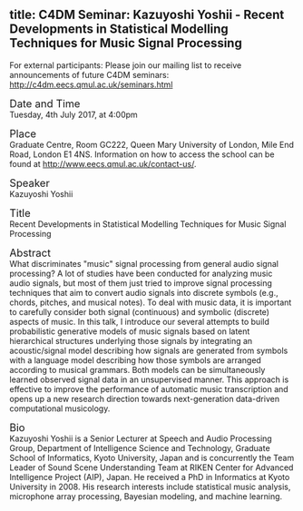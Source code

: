 title: C4DM Seminar: Kazuyoshi Yoshii - Recent Developments in Statistical Modelling Techniques for Music Signal Processing
-----------------

<p>For external participants: Please join our mailing list to receive announcements of future C4DM seminars: <a href="http://c4dm.eecs.qmul.ac.uk/seminars.html">http://c4dm.eecs.qmul.ac.uk/seminars.html</a></p>


<span style="font-size: 130%;">Date and Time</span></br>
Tuesday, 4th July 2017, at 4:00pm

<span style="font-size: 130%;">Place</span></br>
Graduate Centre, Room GC222, Queen Mary University of London, Mile End Road, London E1 4NS. Information on how to access the school can be found at <a href="http://www.eecs.qmul.ac.uk/contact-us/">http://www.eecs.qmul.ac.uk/contact-us/</a>.

<span style="font-size: 130%;">Speaker</span></br>
Kazuyoshi Yoshii

<span style="font-size: 130%;">Title</span></br>
Recent Developments in Statistical Modelling Techniques for Music Signal Processing

<span style="font-size: 130%;">Abstract</span></br>
What discriminates "music" signal processing from general audio signal processing? A lot of studies have been conducted for analyzing music audio signals, but most of them just tried to improve signal processing techniques that aim to convert audio signals into discrete symbols (e.g., chords, pitches, and musical notes). To deal with music data, it is important to carefully consider both signal (continuous) and symbolic (discrete) aspects of music. In this talk, I introduce our several attempts to build probabilistic generative models of music signals based on latent hierarchical structures underlying those signals by integrating an acoustic/signal model describing how signals are generated from symbols with a language model describing how those symbols are arranged according to musical grammars. Both models can be simultaneously learned observed signal data in an unsupervised manner. This approach is effective to improve the performance of automatic music transcription and opens up a new research direction towards next-generation data-driven computational musicology.

<span style="font-size: 130%;">Bio</span></br>
Kazuyoshi Yoshii is a Senior Lecturer at Speech and Audio Processing Group, Department of Intelligence Science and Technology, Graduate School of Informatics, Kyoto University, Japan and is concurrently the Team Leader of Sound Scene Understanding Team at RIKEN Center for Advanced Intelligence Project (AIP), Japan. He received a PhD in Informatics at Kyoto University in 2008. His research interests include statistical music analysis, microphone array processing, Bayesian modeling, and machine learning.
